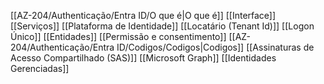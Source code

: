 [[AZ-204/Authenticação/Entra ID/O que é|O que é]]
[[Interface]]
[[Serviços]]
[[Plataforma de Identidade]]
[[Locatário (Tenant Id)]]
[[Logon Único]]
[[Entidades]]
[[Permissão e consentimento]]
[[AZ-204/Authenticação/Entra ID/Codigos/Codigos|Codigos]]
[[Assinaturas de Acesso Compartilhado (SAS)]]
[[Microsoft Graph]]
[[Identidades Gerenciadas]]


